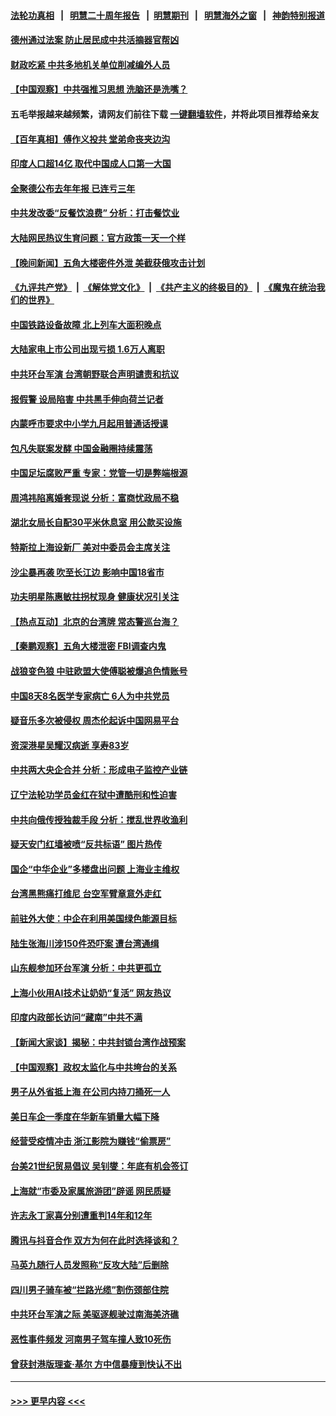 #### [法轮功真相](https://github.com/gfw-breaker/truth/blob/master/README.md?t=0) &nbsp;&nbsp;|&nbsp;&nbsp; [明慧二十周年报告](https://github.com/gfw-breaker/mh-reports/blob/master/README.md?t=0) &nbsp;&nbsp;|&nbsp;&nbsp;[明慧期刊](https://github.com/gfw-breaker/mh-qikan) &nbsp;&nbsp;|&nbsp;&nbsp; [明慧海外之窗](https://github.com/gfw-breaker/mh-news/blob/master/README.md?t=0) &nbsp;&nbsp;|&nbsp;&nbsp; [神韵特别报道](https://github.com/gfw-breaker/mh-news/blob/master/shenyun.md?t=0)
#### [德州通过法案 防止居民成中共活摘器官帮凶](../pages/nsc413/n13970463.md?t=04120043) 
#### [财政吃紧 中共多地机关单位削减编外人员](../pages/nsc413/n13970364.md?t=04120043) 
#### [【中国观察】中共强推习思想 洗脑还是洗嘴？](../pages/nsc413/n13970329.md?t=04120043) 
#### 五毛举报越来越频繁，请网友们前往下载 [一键翻墙软件](https://github.com/gfw-breaker/ssr-accounts)，并将此项目推荐给亲友
#### [【百年真相】傅作义投共 堂弟命丧夹边沟](../pages/nsc413/n13967647.md?t=04120043) 
#### [印度人口超14亿 取代中国成人口第一大国](../pages/nsc413/n13970434.md?t=04120043) 
#### [全聚德公布去年年报 已连亏三年](../pages/nsc413/n13970350.md?t=04120043) 
#### [中共发改委“反餐饮浪费” 分析：打击餐饮业](../pages/nsc413/n13970244.md?t=04120043) 
#### [大陆网民热议生育问题：官方政策一天一个样](../pages/nsc413/n13970263.md?t=04120043) 
#### [【晚间新闻】五角大楼密件外泄 美截获俄攻击计划](../pages/nsc413/n13970351.md?t=04120043) 
#### [《九评共产党》](https://github.com/begood0513/9ping.md/blob/master/README.md) &nbsp;|&nbsp; [《解体党文化》](../../../../jtdwh.md/blob/master/README.md)  &nbsp;|&nbsp; [《共产主义的终极目的》](../../../../gczydzjmd.md/blob/master/README.md) &nbsp;|&nbsp; [《魔鬼在统治我们的世界》](../../../../mgztzwmdsj.md/blob/master/README.md) 
#### [中国铁路设备故障 北上列车大面积晚点](../pages/nsc413/n13970310.md?t=04120043) 
#### [大陆家电上市公司出现亏损 1.6万人离职](../pages/nsc413/n13970213.md?t=04120043) 
#### [中共环台军演 台湾朝野联合声明谴责和抗议](../pages/nsc413/n13970145.md?t=04120043) 
#### [报假警 设局陷害 中共黑手伸向荷兰记者](../pages/nsc413/n13970125.md?t=04120043) 
#### [内蒙呼市要求中小学九月起用普通话授课](../pages/nsc413/n13970122.md?t=04120043) 
#### [包凡失联案发酵 中国金融圈持续震荡](../pages/nsc413/n13970306.md?t=04120043) 
#### [中国足坛腐败严重 专家：党管一切是弊端根源](../pages/nsc413/n13970146.md?t=04120043) 
#### [周鸿祎陷离婚套现说 分析：富商忧政局不稳](../pages/nsc413/n13970112.md?t=04120043) 
#### [湖北女局长自配30平米休息室 用公款买设施](../pages/nsc413/n13970097.md?t=04120043) 
#### [特斯拉上海设新厂 美对中委员会主席关注](../pages/nsc413/n13970120.md?t=04120043) 
#### [沙尘暴再袭 吹至长江边 影响中国18省市](../pages/nsc413/n13970109.md?t=04120043) 
#### [功夫明星陈惠敏拄拐杖现身 健康状况引关注](../pages/nsc413/n13970011.md?t=04120043) 
#### [【热点互动】北京的台湾牌 常态警巡台海？](../pages/nsc413/n13970025.md?t=04120043) 
#### [【秦鹏观察】五角大楼泄密 FBI调查内鬼](../pages/nsc413/n13969979.md?t=04120043) 
#### [战狼变色狼 中驻欧盟大使傅聪被爆追色情账号](../pages/nsc413/n13969995.md?t=04120043) 
#### [中国8天8名医学专家病亡 6人为中共党员](../pages/nsc413/n13970005.md?t=04120043) 
#### [疑音乐多次被侵权 周杰伦起诉中国网易平台](../pages/nsc413/n13969937.md?t=04120043) 
#### [资深港星吴耀汉病逝 享寿83岁](../pages/nsc413/n13969978.md?t=04120043) 
#### [中共两大央企合并 分析：形成电子监控产业链](../pages/nsc413/n13969990.md?t=04120043) 
#### [辽宁法轮功学员金红在狱中遭酷刑和性迫害](../pages/nsc413/n13969049.md?t=04120043) 
#### [中共向俄传授独裁手段 分析：搅乱世界收渔利](../pages/nsc413/n13969962.md?t=04120043) 
#### [疑天安门红墙被喷“反共标语” 图片热传](../pages/nsc413/n13969865.md?t=04120043) 
#### [国企“中华企业”多楼盘出问题 上海业主维权](../pages/nsc413/n13969760.md?t=04120043) 
#### [台湾黑熊痛打维尼 台空军臂章意外走红](../pages/nsc413/n13969935.md?t=04120043) 
#### [前驻外大使：中企在利用美国绿色能源目标](../pages/nsc413/n13969863.md?t=04120043) 
#### [陆生张海川涉150件恐吓案 遭台湾通缉](../pages/nsc413/n13969777.md?t=04120043) 
#### [山东舰参加环台军演 分析：中共更孤立](../pages/nsc413/n13969834.md?t=04120043) 
#### [上海小伙用AI技术让奶奶“复活” 网友热议](../pages/nsc413/n13969663.md?t=04120043) 
#### [印度内政部长访问“藏南”中共不满](../pages/nsc413/n13969801.md?t=04120043) 
#### [【新闻大家谈】揭秘：中共封锁台湾作战预案](../pages/nsc413/n13969788.md?t=04120043) 
#### [【中国观察】政权太监化与中共垮台的关系](../pages/nsc413/n13969691.md?t=04120043) 
#### [男子从外省抵上海 在公司内持刀捅死一人](../pages/nsc413/n13969601.md?t=04120043) 
#### [美日车企一季度在华新车销量大幅下降](../pages/nsc413/n13969149.md?t=04120043) 
#### [经营受疫情冲击 浙江影院为赚钱“偷票房”](../pages/nsc413/n13969551.md?t=04120043) 
#### [台美21世纪贸易倡议 吴钊燮：年底有机会签订](../pages/nsc413/n13969552.md?t=04120043) 
#### [上海就“市委及家属旅游团”辟谣 网民质疑](../pages/nsc413/n13969508.md?t=04120043) 
#### [许志永丁家喜分别遭重判14年和12年](../pages/nsc413/n13969634.md?t=04120043) 
#### [腾讯与抖音合作 双方为何在此时选择谈和？](../pages/nsc413/n13969457.md?t=04120043) 
#### [马英九随行人员发照称“反攻大陆”后删除](../pages/nsc413/n13969345.md?t=04120043) 
#### [四川男子骑车被“拦路光缆”割伤颈部住院](../pages/nsc413/n13969319.md?t=04120043) 
#### [中共环台军演之际 美驱逐舰驶过南海美济礁](../pages/nsc413/n13969324.md?t=04120043) 
#### [恶性事件频发 河南男子驾车撞人致10死伤](../pages/nsc413/n13969281.md?t=04120043) 
#### [曾获封港版理查‧基尔 方中信暴瘦到快认不出](../pages/nsc413/n13969145.md?t=04120043) 

----
#### [ >>> 更早内容 <<< ](../indexes/nsc413-earlier.md)
